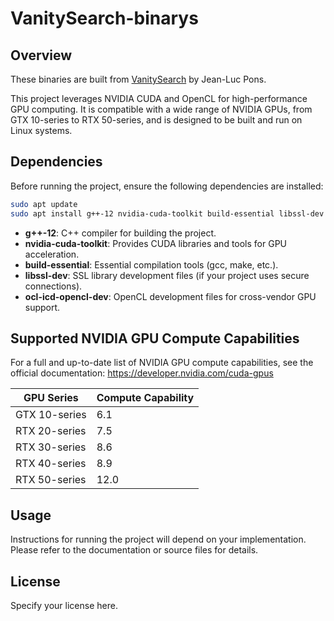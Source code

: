# VanitySearch-binarys

## Overview

These binaries are built from [VanitySearch](https://github.com/JeanLucPons/VanitySearch) by Jean-Luc Pons.

This project leverages NVIDIA CUDA and OpenCL for high-performance GPU computing. It is compatible with a wide range of NVIDIA GPUs, from GTX 10-series to RTX 50-series, and is designed to be built and run on Linux systems.

## Dependencies

Before running the project, ensure the following dependencies are installed:

```bash
sudo apt update
sudo apt install g++-12 nvidia-cuda-toolkit build-essential libssl-dev ocl-icd-opencl-dev
```

- **g++-12**: C++ compiler for building the project.
- **nvidia-cuda-toolkit**: Provides CUDA libraries and tools for GPU acceleration.
- **build-essential**: Essential compilation tools (gcc, make, etc.).
- **libssl-dev**: SSL library development files (if your project uses secure connections).
- **ocl-icd-opencl-dev**: OpenCL development files for cross-vendor GPU support.

## Supported NVIDIA GPU Compute Capabilities

For a full and up-to-date list of NVIDIA GPU compute capabilities, see the official documentation:
https://developer.nvidia.com/cuda-gpus

| GPU Series      | Compute Capability |
|-----------------|-------------------|
| GTX 10-series   | 6.1               |
| RTX 20-series   | 7.5               |
| RTX 30-series   | 8.6               |
| RTX 40-series   | 8.9               |
| RTX 50-series   | 12.0              |

## Usage

Instructions for running the project will depend on your implementation. Please refer to the documentation or source files for details.

## License

Specify your license here.
